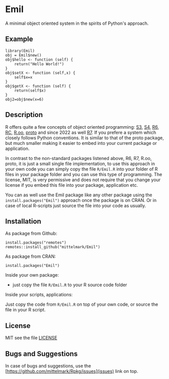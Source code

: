 # Emil

A minimal object oriented system in the spirits of Python's approach.

## Example

```
library(Emil)
obj = Emil$new()
obj$hello <- function (self) {
    return("Hello World!")
}
obj$setX <- function (self,x) {
    self$x=x
}
obj$getX <- function (self) {
    return(self$x)
}
obj2=obj$new(x=6)
```

## Description

R offers quite a few concepts of object oriented programming:
[S3](http://adv-r.had.co.nz/S3.html), [S4](http://adv-r.had.co.nz/S4.html),
[R6](https://adv-r.hadley.nz/r6.html),
[RC](http://adv-r.had.co.nz/OO-essentials.html#rc),
[R.oo](https://cran.r-project.org/web/packages/R.oo/index.html),
[proto](https://cran.r-project.org/web/packages/proto/index.html) and since
2022 as well [R7](https://rconsortium.github.io/OOP-WG/). If you prefere a
system which closely follows Python conventions. It is similar to that of the
proto package, but much smaller making it easier to embed into your current
package or application.

In contrast to the non-standard packages listened above, R6, R7, R.oo, proto,
it is just a small single file implementation, to use this approach in your
own code you can simply copy the file `R/Emil.R` into your folder of R files
in your package folder and you can use this type of programming. The license,
MIT, is very permissive and does not require that you change your license if
you embed this file into your package, application etc.

You can as well use the Emil package like any other package using the
`install.packages("Emil")` approach once the package is on CRAN. Or in case of local R-scripts just source the file into your code as usually.

## Installation

As package from Github:

```
install.packages("remotes")
remotes::install_github("mittelmark/Emil")
```

As package from CRAN:

```
install.packages("Emil")
```

Inside your own package:

- just copy the file `R/Emil.R` to your R source code folder

Inside your scripts, applications:

Just copy the code from `R/Emil.R` on top of your own code, or source the file
in your R script.

## License

MIT see the file [LICENSE](LICENSE)

## Bugs and Suggestions

In case of bugs and suggestions, use the [https://github.com/mittelmark/Rpkg/issues](issues) link on top.
